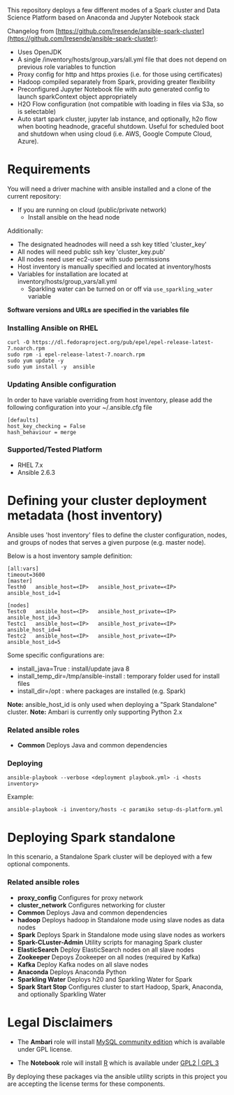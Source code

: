 This repository deploys a few different modes of a Spark cluster and Data Science Platform based on Anaconda and Jupyter Notebook stack

Changelog from [https://github.com/lresende/ansible-spark-cluster](https://github.com/lresende/ansible-spark-cluster):
* Uses OpenJDK
* A single /inventory/hosts/group_vars/all.yml file that does not depend on previous role variables to function
* Proxy config for http and https proxies (i.e. for those using certificates)
* Hadoop compiled separately from Spark, providing greater flexibility
* Preconfigured Jupyter Notebook file with auto generated config to launch sparkContext object appropriately
* H2O Flow configuration (not compatible with loading in files via S3a, so is selectable)
* Auto start spark cluster, jupyter lab instance, and optionally, h2o flow when booting headnode, graceful shutdown. Useful for scheduled boot and shutdown when using cloud (i.e. AWS, Google Compute Cloud, Azure).
 
# Requirements

You will need a driver machine with ansible installed and a clone of the current repository:

* If you are running on cloud (public/private network)
  * Install ansible on the head node

Additionally:
 - The designated headnodes will need a ssh key titled 'cluster_key'
 - All nodes will need public ssh key 'cluster_key.pub'
 - All nodes need user ec2-user with sudo permissions
 - Host inventory is manually specified and located at inventory/hosts
 - Variables for installation are located at inventory/hosts/group_vars/all.yml
   - Sparkling water can be turned on or off via ```use_sparkling_water``` variable 

**Software versions and URLs are specified in the variables file**

### Installing Ansible on RHEL

```
curl -O https://dl.fedoraproject.org/pub/epel/epel-release-latest-7.noarch.rpm
sudo rpm -i epel-release-latest-7.noarch.rpm
sudo yum update -y
sudo yum install -y  ansible
```


### Updating Ansible configuration

In order to have variable overriding from host inventory, please add the following configuration into your ~/.ansible.cfg file

```
[defaults]
host_key_checking = False
hash_behaviour = merge
```

### Supported/Tested Platform

* RHEL 7.x
* Ansible 2.6.3


# Defining your cluster deployment metadata (host inventory)

Ansible uses 'host inventory' files to define the cluster configuration, nodes, and groups of nodes
that serves a given purpose (e.g. master node).

Below is a host inventory sample definition:

```
[all:vars]
timeout=3600
[master]
Testh0   ansible_host=<IP>   ansible_host_private=<IP>  ansible_host_id=1

[nodes]
Testc0   ansible_host=<IP>   ansible_host_private=<IP>  ansible_host_id=3
Testc1   ansible_host=<IP>   ansible_host_private=<IP>  ansible_host_id=4
Testc2   ansible_host=<IP>   ansible_host_private=<IP>  ansible_host_id=5

```

Some specific configurations are:

* install_java=True : install/update java 8
* install_temp_dir=/tmp/ansible-install : temporary folder used for install files
* install_dir=/opt : where packages are installed (e.g. Spark)

**Note:** ansible_host_id is only used when deploying a "Spark Standalone" cluster.
**Note:** Ambari is currently only supporting Python 2.x

### Related ansible roles

* **Common**  Deploys Java and common dependencies

### Deploying

```
ansible-playbook --verbose <deployment playbook.yml> -i <hosts inventory>
```

Example:

```
ansible-playbook -i inventory/hosts -c paramiko setup-ds-platform.yml
```

# Deploying Spark standalone

In this scenario, a Standalone Spark cluster will be deployed with a few optional components.

### Related ansible roles
* **proxy_config** Configures for proxy network
* **cluster_network** Configures networking for cluster
* **Common**  Deploys Java and common dependencies
* **hadoop** Deploys hadoop in Standalone mode using slave nodes as data nodes
* **Spark** Deploys Spark in Standalone mode using slave nodes as workers
* **Spark-CLuster-Admin** Utility scripts for managing Spark cluster
* **ElasticSearch** Deploy ElasticSearch nodes on all slave nodes
* **Zookeeper** Depoys Zookeeper on all nodes (required by Kafka)
* **Kafka** Deploy Kafka nodes on all slave nodes
* **Anaconda** Deploys Anaconda Python
* **Sparkling Water** Deploys h20 and Sparkling Water for Spark
* **Spark Start Stop** Configures cluster to start Hadoop, Spark, Anaconda, and optionally Sparkling Water


# Legal Disclaimers

* The **Ambari** role will install [MySQL community edition](https://www.mysql.com/products/community/)
which is available under GPL license.

* The **Notebook** role will install [R](https://www.r-project.org/) which is available under [GPL2 | GPL 3](https://www.r-project.org/Licenses/)

By deploying these packages via the ansible utility scripts in this project you are accepting the
license terms for these components.
 

